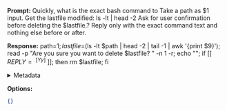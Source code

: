 **Prompt:**
Quickly, what is the exact bash command to Take a path as $1 input. 
Get the lastfile modified: ls -lt | head -2 
Ask for user confirmation before deleting the $lastfile.?
Reply only with the exact command text and nothing else before or after.

**Response:**
path=$1; lastfile=$(ls -lt $path | head -2 | tail -1 | awk '{print $9}'); read -p "Are you sure you want to delete $lastfile? " -n 1 -r; echo ""; if [[ $REPLY =~ ^[Yy]$ ]]; then rm $lastfile; fi

<details><summary>Metadata</summary>

- Duration: 2760 ms
- Datetime: 2023-07-14T12:37:37.332158
- Model: gpt-3.5-turbo-0613

</details>

**Options:**
```json
{}
```


